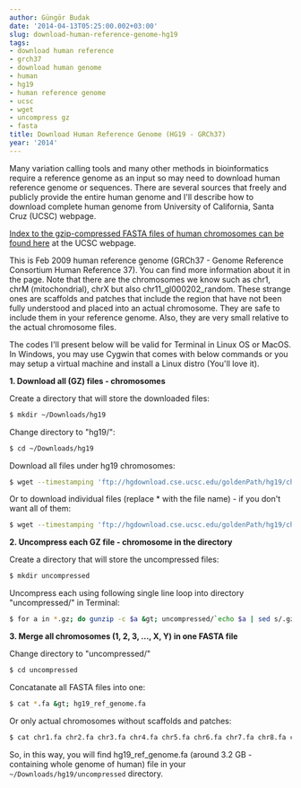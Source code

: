 ```yaml
---
author: Güngör Budak
date: '2014-04-13T05:25:00.002+03:00'
slug: download-human-reference-genome-hg19
tags:
- download human reference
- grch37
- download human genome
- human
- hg19
- human reference genome
- ucsc
- wget
- uncompress gz
- fasta
title: Download Human Reference Genome (HG19 - GRCh37)
year: '2014'
---
```


Many variation calling tools and many other methods in bioinformatics require a reference genome as an input so may need to download human reference genome or sequences. There are several sources that freely and publicly provide the entire human genome and I'll describe how to download complete human genome from University of California, Santa Cruz (UCSC) webpage.

<a href="http://hgdownload.cse.ucsc.edu/goldenPath/hg19/chromosomes/" target="_blank">Index to the gzip-compressed FASTA files of human chromosomes can be found here</a> at the UCSC webpage.

This is Feb 2009 human reference genome (GRCh37 - Genome Reference Consortium Human Reference 37). You can find more information about it in the page. Note that there are the chromosomes we know such as chr1, chrM (mitochondrial), chrX but also chr11_gl000202_random. These strange ones are scaffolds and patches that include the region that have not been fully understood and placed into an actual chromosome. They are safe to include them in your reference genome. Also, they are very small relative to the actual chromosome files.

The codes I'll present below will be valid for Terminal in Linux OS or MacOS. In Windows, you may use Cygwin that comes with below commands or you may setup a virtual machine and install a Linux distro (You'll love it).

**1. Download all (GZ) files - chromosomes**

Create a directory that will store the downloaded files:

```bash
$ mkdir ~/Downloads/hg19
```

Change directory to "hg19/":

```bash
$ cd ~/Downloads/hg19
```

Download all files under hg19 chromosomes:

```bash
$ wget --timestamping 'ftp://hgdownload.cse.ucsc.edu/goldenPath/hg19/chromosomes/*'
```

Or to download individual files (replace * with the file name) - if you don't want all of them:

```bash
$ wget --timestamping 'ftp://hgdownload.cse.ucsc.edu/goldenPath/hg19/chromosomes/chr1.fa.gz' -O chr1.fa.gz
```

**2. Uncompress each GZ file - chromosome in the directory**

Create a directory that will store the uncompressed files:

```bash
$ mkdir uncompressed
```

Uncompress each using following single line loop into directory "uncompressed/" in Terminal:

```bash
$ for a in *.gz; do gunzip -c $a &gt; uncompressed/`echo $a | sed s/.gz//`; done
```

**3. Merge all chromosomes (1, 2, 3, ..., X, Y) in one FASTA file**

Change directory to "uncompressed/"

```bash
$ cd uncompressed
```

Concatanate all FASTA files into one:

```bash
$ cat *.fa &gt; hg19_ref_genome.fa
```

Or only actual chromosomes without scaffolds and patches:

```bash
$ cat chr1.fa chr2.fa chr3.fa chr4.fa chr5.fa chr6.fa chr7.fa chr8.fa chr9.fa chr10.fa chr11.fa chr12.fa chr13.fa chr14.fa chr15.fa chr16.fa chr17.fa chr18.fa chr19.fa chr20.fa chr21.fa chr22.fa chrM.fa chrX.fa chrY.fa &gt; hg19_ref_genome.fa
```

So, in this way, you will find hg19_ref_genome.fa (around 3.2 GB - containing whole genome of human) file in your `~/Downloads/hg19/uncompressed` directory.
